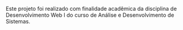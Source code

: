 Este projeto foi realizado com finalidade acadêmica da disciplina de Desenvolvimento Web I do curso de Análise e Desenvolvimento de Sistemas.
